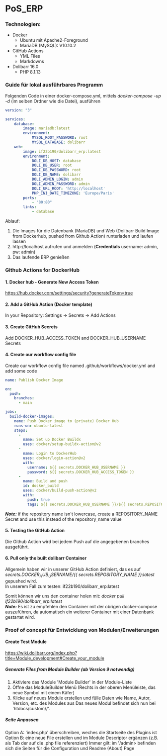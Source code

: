 # PoS_ERP
### Technologien: 
- Docker
    - Ubuntu mit Apache2-Foreground
    - MariaDB (MySQL): V10.10.2
- GitHub Actions
    - YML Files
    - Markdowns
- Dolibarr 16.0
    - PHP 8.1.13

### Guide für lokal ausführbares Programm

Folgenden Code in einer docker-compose.yml, mittels *docker-compose -up -d* (im selben Ordner wie die Datei), ausführen
```yml
version: "3"

services:
    database:
        image: mariadb:latest
        environment:
            MYSQL_ROOT_PASSWORD: root
            MYSQL_DATABASE: dolibarr
    web:
        image: if22b190/dolibarr_erp:latest
        environment:
            DOLI_DB_HOST: database
            DOLI_DB_USER: root
            DOLI_DB_PASSWORD: root
            DOLI_DB_NAME: dolibarr
            DOLI_ADMIN_LOGIN: admin
            DOLI_ADMIN_PASSWORD: admin
            DOLI_URL_ROOT: 'http://localhost'
            PHP_INI_DATE_TIMEZONE: 'Europe/Paris'
        ports:
            - "80:80"
        links:
            - database
```


Ablauf:
1. Die Images für die Datenbank (MariaDB) und Web (Dolibarr Build Image from Dockerhub, pushed from Github Action) runterladen und laufen lassen
2. http://localhost aufrufen und anmelden (**Credentials** username: admin, pw: admin)
3. Das laufende ERP genießen

### Github Actions for DockerHub
#### 1. Docker hub - Generate New Access Token 
https://hub.docker.com/settings/security?generateToken=true

#### 2. Add a GitHub Action (Docker template)
In your Repository: Settings -> Secrets -> Add Actions

#### 3. Create GitHub Secrets
Add DOCKER_HUB_ACCESS_TOKEN and DOCKER_HUB_USERNAME Secrets

#### 4. Create our workflow config file
Create our workflow config file named .github/workflows/docker.yml and add some code

```yml
name: Publish Docker Image

on:
  push:
    branches:
      - main

jobs:
  build-docker-images:
    name: Push Docker image to (private) Docker Hub
    runs-on: ubuntu-latest 
    steps:
      - 
        name: Set up Docker Buildx
        uses: docker/setup-buildx-action@v2
      - 
        name: Login to DockerHub
        uses: docker/login-action@v2
        with:
          username: ${{ secrets.DOCKER_HUB_USERNAME }}
          password: ${{ secrets.DOCKER_HUB_ACCESS_TOKEN }}
      - 
        name: Build and push
        id: docker_build
        uses: docker/build-push-action@v2
        with:
          push: true
          tags: ${{ secrets.DOCKER_HUB_USERNAME }}/${{ secrets.REPOSITORY_NAME }}:latest
```

**_Note:_** if the repository name isn't lowercase, create a REPOSITORY_NAME Secret and use this instead of the repository_name value

#### 5. Testing the GitHub Action
Die Github Action wird bei jedem Push auf die angegebenen branches ausgeführt.

#### 6. Pull only the built dolibarr Container
Allgemein haben wir in unserer GitHub Action definiert, das es auf *${{ secrets.DOCKER_HUB_USERNAME }}/${{ secrets.REPOSITORY_NAME }}:latest* gepushed wird.<br />
In unserem Fall zum testen: if22b190/dolibarr_erp:latest

Somit können wir uns den container holen mit: *docker pull if22b190/dolibarr_erp:latest*<br />
**_Note:_** Es ist zu empfehlen den Container mit der obrigen docker-compose auszuführen, da automatisch ein weiterer Container mit einer Datenbank gestartet wird.

### Proof of concept für Entwicklung von Modulen/Erweiterungen
#### Create Test Module
https://wiki.dolibarr.org/index.php?title=Module_development#Create_your_module
##### Generate Files from Module Builder (ab Version 9 notwendig)
1. Aktiviere das Module 'Module Builder' in der Module-Liste
2. Öffne das ModuleBuilder Menü (Rechts in der oberen Menüleiste, das neue Symbol mit einem Käfer)
3. Klicke auf neues Module erstellen und fülle Daten wie Name, Autor, Version, etc. des Modules aus
Das neues Modul befindet sich nun bei 'htdocs/custom/<modulename>/'.
##### Seite Anpassen
Option A: '<mymodule>index.php' überschreiben, weches die Startseite des Plugins ist
Option B: eine neue File erstellen und im Module Descriptor ergänzen (z.B. als Tab der auf die .php file referenziert)
Immer gilt: im '<mymodule>/admin> befinden sich die Seiten für die Configuration und Readme (About) Page
